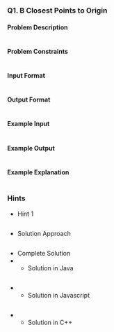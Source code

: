 ### Q1. B Closest Points to Origin
#### Problem Description
```text

```
#### Problem Constraints
```text

```
#### Input Format
```text

```
#### Output Format
```text

```
#### Example Input
```text

```
#### Example Output
```text

```
#### Example Explanation
```text

```
### Hints
* Hint 1
```text

```
* Solution Approach
```text

```
* Complete Solution
* * Solution in Java
```java

```
* * Solution in Javascript
```javascript

```
* * Solution in C++
```cpp

```

